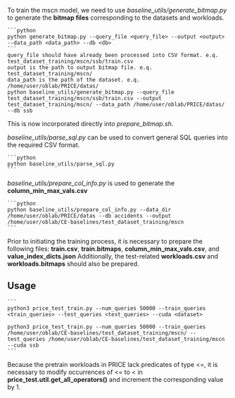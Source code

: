 To train the mscn model, we need to use *baseline_utils/generate_bitmap.py* to generate the **bitmap files** corresponding to the datasets and workloads. 

    ```python
    python generate_bitmap.py --query_file <query_file> --output <output> --data_path <data_path> --db <db> 
    ```
    query_file should have already been processed into CSV format. e.q. test_dataset_training/mscn/ssb/train.csv
    output is the path to output bitmap file. e.q. test_dataset_training/mscn/
    data_path is the path of the dataset. e.q. /home/user/oblab/PRICE/datas/
    python baseline_utils/generate_bitmap.py --query_file test_dataset_training/mscn/ssb/train.csv --output test_dataset_training/mscn/ --data_path /home/user/oblab/PRICE/datas/ --db ssb
This is now incorporated directly into *prepare_bitmap.sh*.

*baseline_utils/parse_sql.py* can be used to convert general SQL queries into the required CSV format.

    ```python
    python baseline_utils/parse_sql.py
    ```

*baseline_utils/prepare_col_info.py* is used to generate the **column_min_max_vals.csv**

    ```python
    python baseline_utils/prepare_col_info.py --data_dir /home/user/oblab/PRICE/datas --db accidents --output /home/user/oblab/CE-baselines/test_dataset_training/mscn
    ```

Prior to initiating the training process, it is necessary to prepare the following files: **train.csv**, **train.bitmaps**, **column_min_max_vals.csv**, and **value_index_dicts.json** Additionally, the test-related **workloads.csv** and **workloads.bitmaps** should also be prepared.

## Usage
    ```
    python3 price_test_train.py --num_queries 50000 --train_queries <train_queries> --test_queries <test_queries> --cuda <dataset>
    
    python3 price_test_train.py --num_queries 50000 --train_queries /home/user/oblab/CE-baselines/test_dataset_training/mscn/ --test_queries /home/user/oblab/CE-baselines/test_dataset_training/mscn --cuda ssb
    ```

Because the pretrain workloads in PRICE lack predicates of type <=, it is necessary to modify occurrences of <= to < in **price_test.util.get_all_operators()** and increment the corresponding value by 1.